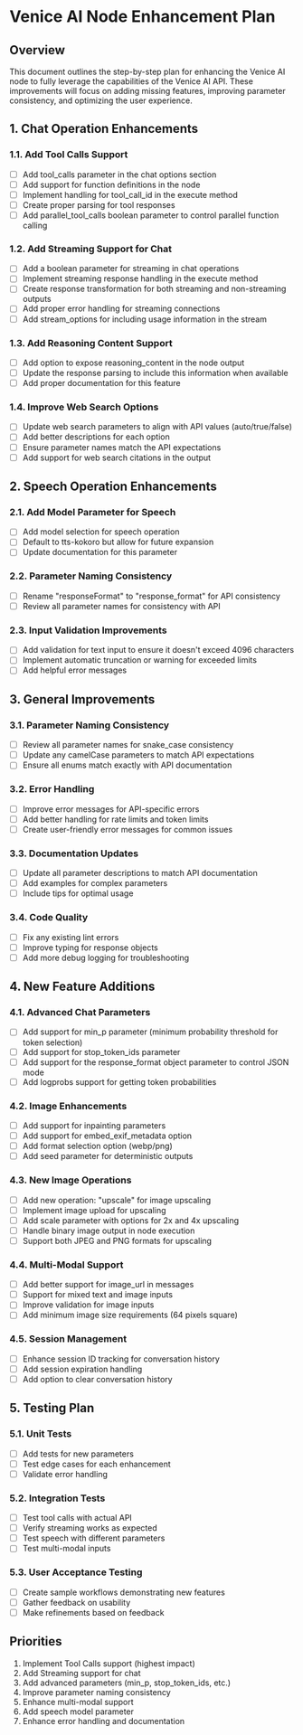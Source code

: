 # Venice AI Node Enhancement Plan

## Overview
This document outlines the step-by-step plan for enhancing the Venice AI node to fully leverage the capabilities of the Venice AI API. These improvements will focus on adding missing features, improving parameter consistency, and optimizing the user experience.

## 1. Chat Operation Enhancements

### 1.1. Add Tool Calls Support
- [ ] Add tool_calls parameter in the chat options section
- [ ] Add support for function definitions in the node
- [ ] Implement handling for tool_call_id in the execute method
- [ ] Create proper parsing for tool responses
- [ ] Add parallel_tool_calls boolean parameter to control parallel function calling

### 1.2. Add Streaming Support for Chat
- [ ] Add a boolean parameter for streaming in chat operations
- [ ] Implement streaming response handling in the execute method
- [ ] Create response transformation for both streaming and non-streaming outputs
- [ ] Add proper error handling for streaming connections
- [ ] Add stream_options for including usage information in the stream

### 1.3. Add Reasoning Content Support
- [ ] Add option to expose reasoning_content in the node output
- [ ] Update the response parsing to include this information when available
- [ ] Add proper documentation for this feature

### 1.4. Improve Web Search Options
- [ ] Update web search parameters to align with API values (auto/true/false)
- [ ] Add better descriptions for each option
- [ ] Ensure parameter names match the API expectations
- [ ] Add support for web search citations in the output

## 2. Speech Operation Enhancements

### 2.1. Add Model Parameter for Speech
- [ ] Add model selection for speech operation
- [ ] Default to tts-kokoro but allow for future expansion
- [ ] Update documentation for this parameter

### 2.2. Parameter Naming Consistency
- [ ] Rename "responseFormat" to "response_format" for API consistency
- [ ] Review all parameter names for consistency with API

### 2.3. Input Validation Improvements
- [ ] Add validation for text input to ensure it doesn't exceed 4096 characters
- [ ] Implement automatic truncation or warning for exceeded limits
- [ ] Add helpful error messages

## 3. General Improvements

### 3.1. Parameter Naming Consistency
- [ ] Review all parameter names for snake_case consistency
- [ ] Update any camelCase parameters to match API expectations
- [ ] Ensure all enums match exactly with API documentation

### 3.2. Error Handling
- [ ] Improve error messages for API-specific errors
- [ ] Add better handling for rate limits and token limits
- [ ] Create user-friendly error messages for common issues

### 3.3. Documentation Updates
- [ ] Update all parameter descriptions to match API documentation
- [ ] Add examples for complex parameters
- [ ] Include tips for optimal usage

### 3.4. Code Quality
- [ ] Fix any existing lint errors
- [ ] Improve typing for response objects
- [ ] Add more debug logging for troubleshooting

## 4. New Feature Additions

### 4.1. Advanced Chat Parameters
- [ ] Add support for min_p parameter (minimum probability threshold for token selection)
- [ ] Add support for stop_token_ids parameter
- [ ] Add support for the response_format object parameter to control JSON mode
- [ ] Add logprobs support for getting token probabilities

### 4.2. Image Enhancements
- [ ] Add support for inpainting parameters
- [ ] Add support for embed_exif_metadata option
- [ ] Add format selection option (webp/png)
- [ ] Add seed parameter for deterministic outputs

### 4.3. New Image Operations
- [ ] Add new operation: "upscale" for image upscaling
- [ ] Implement image upload for upscaling
- [ ] Add scale parameter with options for 2x and 4x upscaling
- [ ] Handle binary image output in node execution
- [ ] Support both JPEG and PNG formats for upscaling

### 4.4. Multi-Modal Support
- [ ] Add better support for image_url in messages
- [ ] Support for mixed text and image inputs
- [ ] Improve validation for image inputs
- [ ] Add minimum image size requirements (64 pixels square)

### 4.5. Session Management
- [ ] Enhance session ID tracking for conversation history
- [ ] Add session expiration handling
- [ ] Add option to clear conversation history

## 5. Testing Plan

### 5.1. Unit Tests
- [ ] Add tests for new parameters
- [ ] Test edge cases for each enhancement
- [ ] Validate error handling

### 5.2. Integration Tests
- [ ] Test tool calls with actual API
- [ ] Verify streaming works as expected
- [ ] Test speech with different parameters
- [ ] Test multi-modal inputs

### 5.3. User Acceptance Testing
- [ ] Create sample workflows demonstrating new features
- [ ] Gather feedback on usability
- [ ] Make refinements based on feedback

## Priorities
1. Implement Tool Calls support (highest impact)
2. Add Streaming support for chat
3. Add advanced parameters (min_p, stop_token_ids, etc.)
4. Improve parameter naming consistency
5. Enhance multi-modal support
6. Add speech model parameter
7. Enhance error handling and documentation
